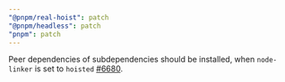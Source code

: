 ```yaml
---
"@pnpm/real-hoist": patch
"@pnpm/headless": patch
"pnpm": patch
---
```


Peer dependencies of subdependencies should be installed, when `node-linker` is set to `hoisted` [#6680](https://github.com/pnpm/pnpm/pull/6680).
